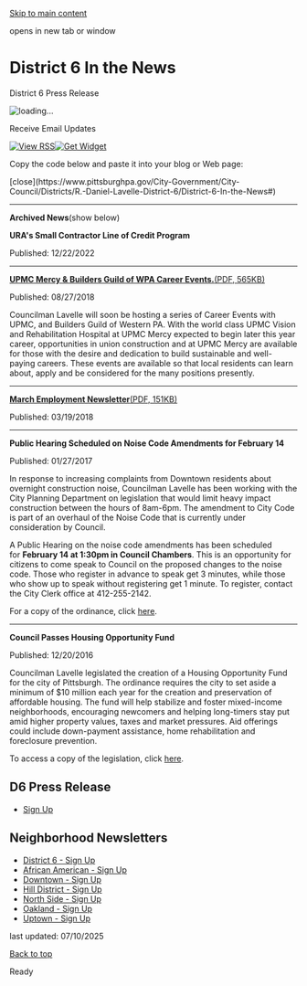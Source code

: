 [Skip to main content](https://www.pittsburghpa.gov/City-Government/City-Council/Districts/R.-Daniel-Lavelle-District-6/District-6-In-the-News#main-content)

opens in new tab or window

# District 6 In the News

District 6 Press Release

![loading...](https://content.govdelivery.com/assets/ajax-loading-f6ecff617ec2ba7f559e6f535cad9b70a3f91120737535dab4d4548a6c83576c.gif)

Receive Email Updates

[![View RSS](https://content.govdelivery.com/assets/widget/rss-4bd1539f37385414b69a84c4ddcc8ddfc25f1f00c774fb4a621bc3c3c4bffd6e.png)](https://content.govdelivery.com/accounts/PAPITT/widgets/PAPITT_WIDGET_10.rss)[![Get Widget](https://content.govdelivery.com/assets/widget/embed-ba0a7070a9340da5e06ed50cf3bdc606f4658bb6cb9885078e193c75113b0538.png)](https://www.pittsburghpa.gov/City-Government/City-Council/Districts/R.-Daniel-Lavelle-District-6/District-6-In-the-News#)

Copy the code below and paste it into your blog or Web page:

<script id="govd\_widget\_js\_papitt\_papitt\_widget\_10" src="https://content.govdelivery.com/accounts/PAPITT/widgets/PAPITT\_WIDGET\_10.js" type="text/javascript"></script> [close](https://www.pittsburghpa.gov/City-Government/City-Council/Districts/R.-Daniel-Lavelle-District-6/District-6-In-the-News#)

* * *

**Archived News**(show below)

**URA's Small Contractor Line of Credit Program**

Published: 12/22/2022

* * *

[**UPMC Mercy & Builders Guild of WPA Career Events.**(PDF, 565KB)](https://www.pittsburghpa.gov/files/assets/city/v/1/city-council/documents/d6/3592_upmc_mercy_career_fair_sept-18-2018_last_version.pdf "3592_UPMC_Mercy_CAREER_FAIR_Sept-18-2018_(LAST_Version).pdf")

Published: 08/27/2018

Councilman Lavelle will soon be hosting a series of Career Events with UPMC, and Builders Guild of Western PA. With the world class UPMC Vision and Rehabilitation Hospital at UPMC Mercy expected to begin later this year career, opportunities in union construction and at UPMC Mercy are available for those with the desire and dedication to build sustainable and well-paying careers. These events are available so that local residents can learn about, apply and be considered for the many positions presently.

* * *

[**March Employment Newsletter**(PDF, 151KB)](https://www.pittsburghpa.gov/files/assets/city/v/1/city-council/documents/d6/2057_march_employment_newsletter_pdf.pdf "2057_march_employment_newsletter_pdf.pdf")

Published: 03/19/2018

* * *

**Public Hearing Scheduled on Noise Code Amendments for February 14**

Published: 01/27/2017

In response to increasing complaints from Downtown residents about overnight construction noise, Councilman Lavelle has been working with the City Planning Department on legislation that would limit heavy impact construction between the hours of 8am-6pm. The amendment to City Code is part of an overhaul of the Noise Code that is currently under consideration by Council.

A Public Hearing on the noise code amendments has been scheduled for **February 14 at 1:30pm in Council Chambers**. This is an opportunity for citizens to come speak to Council on the proposed changes to the noise code. Those who register in advance to speak get 3 minutes, while those who show up to speak without registering get 1 minute. To register, contact the City Clerk office at 412-255-2142.

For a copy of the ordinance, click [here](https://pittsburgh.legistar.com/LegislationDetail.aspx?ID=2551514&GUID=F8358E8E-276C-4255-BFD4-C81EDE7BAD14&Options=ID%7CText%7C&Search=noise&FullText=1).

* * *

**Council Passes Housing Opportunity Fund**

Published: 12/20/2016

Councilman Lavelle legislated the creation of a Housing Opportunity Fund for the city of Pittsburgh. The ordinance requires the city to set aside a minimum of $10 million each year for the creation and preservation of affordable housing. The fund will help stabilize and foster mixed-income neighborhoods, encouraging newcomers and helping long-timers stay put amid higher property values, taxes and market pressures. Aid offerings could include down-payment assistance, home rehabilitation and foreclosure prevention.

To access a copy of the legislation, click [here](https://pittsburgh.legistar.com/LegislationDetail.aspx?ID=2774964&GUID=7C5705C5-FFEE-4926-9DE7-A5D5A8393F1D&Options=ID%7cText%7c&Search=opportunity+housing+fund&FullText=1).

## D6 Press Release

- [Sign Up](https://public.govdelivery.com/accounts/PAPITT/signup/40232)

## Neighborhood Newsletters

- [District 6 - Sign Up](https://public.govdelivery.com/accounts/PAPITT/signup/40201)
- [African American - Sign Up](https://public.govdelivery.com/accounts/PAPITT/signup/40234)
- [Downtown - Sign Up](https://public.govdelivery.com/accounts/PAPITT/signup/40202)
- [Hill District - Sign Up](https://public.govdelivery.com/accounts/PAPITT/signup/40233)
- [North Side - Sign Up](https://public.govdelivery.com/accounts/PAPITT/signup/40203)
- [Oakland - Sign Up](https://public.govdelivery.com/accounts/PAPITT/signup/40204)
- [Uptown - Sign Up](https://public.govdelivery.com/accounts/PAPITT/signup/40205)

last updated: 07/10/2025

[Back to top](https://www.pittsburghpa.gov/City-Government/City-Council/Districts/R.-Daniel-Lavelle-District-6/District-6-In-the-News#body-top)

Ready
